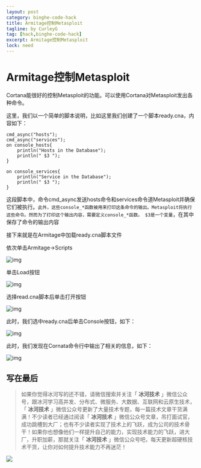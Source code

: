 ```yaml
---
layout: post
category: binghe-code-hack
title: Armitage控制Metasploit
tagline: by CurleyG
tag: [hack,binghe-code-hack]
excerpt: Armitage控制Metasploit
lock: need
---
```


# Armitage控制Metasploit

Cortana能很好的控制Metasploit的功能。可以使用Cortana对Metasploit发出各种命令。

这里，我们以一个简单的脚本说明，比如这里我们创建了一个脚本ready.cna，内容如下：

```
cmd_async("hosts");
cmd_async("services");
on console_hosts{
    println("Hosts in the Database");
    println(" $3 ");
}

on console_services{
    println("Service in the Database");
    println(" $3 ");
}
```

这段脚本中，命令cmd_async发送hosts命令和services命令道Metasploit并确保它们被执行。`此外，这些console_*函数被用来打印这条命令的输出。Metasploit将执行这些命令。然而为了打印这个输出内容，需要定义console_*函数。 $3是一个变量`，在其中保存了命令的输出内容

接下来就是在Armitage中加载ready.cna脚本文件

依次单击Armitage->Scripts

![img](https://img-blog.csdnimg.cn/20190128211532403.png)

单击Load按钮

![img](https://img-blog.csdnimg.cn/20190128211547763.png)

选择read.cna脚本后单击打开按钮

![img](https://img-blog.csdnimg.cn/20190128211606475.png)

此时，我们选中ready.cna后单击Console按钮，如下：

![img](https://img-blog.csdnimg.cn/20190128211621474.png)

此时，我们发现在Cornata命令行中输出了相关的信息，如下：

![img](https://img-blog.csdnimg.cn/20190128211636564.png)

## 写在最后

> 如果你觉得冰河写的还不错，请微信搜索并关注「 **冰河技术** 」微信公众号，跟冰河学习高并发、分布式、微服务、大数据、互联网和云原生技术，「 **冰河技术** 」微信公众号更新了大量技术专题，每一篇技术文章干货满满！不少读者已经通过阅读「 **冰河技术** 」微信公众号文章，吊打面试官，成功跳槽到大厂；也有不少读者实现了技术上的飞跃，成为公司的技术骨干！如果你也想像他们一样提升自己的能力，实现技术能力的飞跃，进大厂，升职加薪，那就关注「 **冰河技术** 」微信公众号吧，每天更新超硬核技术干货，让你对如何提升技术能力不再迷茫！


![](https://img-blog.csdnimg.cn/20200906013715889.png)
